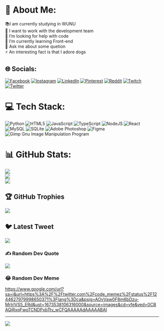 # 💫 About Me:

📚I am currently studying in WUNU<br>👯 I want to work with the development team<br>🤝 I’m looking for help with code<br>🌱 I’m currently learning Front-end<br>💬 Ask me about some quetion<br>⚡ An interesting fact is that I adore dogs

## 🌐 Socials:

[![Facebook](https://img.shields.io/badge/Facebook-%231877F2.svg?logo=Facebook&logoColor=white)](https://www.facebook.com/profile.php?id=100011332039657) [![Instagram](https://img.shields.io/badge/Instagram-%23E4405F.svg?logo=Instagram&logoColor=white)](https://instagram.com/_romadr_) [![LinkedIn](https://img.shields.io/badge/LinkedIn-%230077B5.svg?logo=linkedin&logoColor=white)](https://www.linkedin.com/in/роман-драгуца-95a972261/) [![Pinterest](https://img.shields.io/badge/Pinterest-%23E60023.svg?logo=Pinterest&logoColor=white)](https://pinterest.com/https://ru.pinterest.com/romadraguca/) [![Reddit](https://img.shields.io/badge/Reddit-%23FF4500.svg?logo=Reddit&logoColor=white)](https://reddit.com/user/Merihim) [![Twitch](https://img.shields.io/badge/Twitch-%239146FF.svg?logo=Twitch&logoColor=white)](https://twitch.tv/merihim) [![Twitter](https://img.shields.io/badge/Twitter-%231DA1F2.svg?logo=Twitter&logoColor=white)](https://twitter.com/@V1rs999)

# 💻 Tech Stack:

![Python](https://img.shields.io/badge/python-3670A0?style=for-the-badge&logo=python&logoColor=ffdd54) ![HTML5](https://img.shields.io/badge/html5-%23E34F26.svg?style=for-the-badge&logo=html5&logoColor=white) ![JavaScript](https://img.shields.io/badge/javascript-%23323330.svg?style=for-the-badge&logo=javascript&logoColor=%23F7DF1E) ![TypeScript](https://img.shields.io/badge/typescript-%23007ACC.svg?style=for-the-badge&logo=typescript&logoColor=white) ![NodeJS](https://img.shields.io/badge/node.js-6DA55F?style=for-the-badge&logo=node.js&logoColor=white) ![React](https://img.shields.io/badge/react-%2320232a.svg?style=for-the-badge&logo=react&logoColor=%2361DAFB) ![MySQL](https://img.shields.io/badge/mysql-%2300f.svg?style=for-the-badge&logo=mysql&logoColor=white) ![SQLite](https://img.shields.io/badge/sqlite-%2307405e.svg?style=for-the-badge&logo=sqlite&logoColor=white) ![Adobe Photoshop](https://img.shields.io/badge/adobephotoshop-%2331A8FF.svg?style=for-the-badge&logo=adobephotoshop&logoColor=white) ![Figma](https://img.shields.io/badge/figma-%23F24E1E.svg?style=for-the-badge&logo=figma&logoColor=white) ![Gimp Gnu Image Manipulation Program](https://img.shields.io/badge/Gimp-657D8B?style=for-the-badge&logo=gimp&logoColor=FFFFFF)

# 📊 GitHub Stats:

![](https://github-readme-stats.vercel.app/api?username=V1rs999&theme=dark&hide_border=false&include_all_commits=false&count_private=false)<br/>
![](https://github-readme-streak-stats.herokuapp.com/?user=V1rs999&theme=dark&hide_border=false)<br/>
![](https://github-readme-stats.vercel.app/api/top-langs/?username=V1rs999&theme=dark&hide_border=false&include_all_commits=false&count_private=false&layout=compact)

## 🏆 GitHub Trophies

![](https://github-profile-trophy.vercel.app/?username=V1rs999&theme=radical&no-frame=true&no-bg=false&margin-w=4)

## 🐦 Latest Tweet

[![](https://gtce.itsvg.in/api?username=@V1rs999)](https://github.com/VishwaGauravIn/github-twitter-card-embed)

### ✍️ Random Dev Quote

![](https://quotes-github-readme.vercel.app/api?type=horizontal&theme=radical)

### 😂 Random Dev Meme

https://www.google.com/url?sa=i&url=https%3A%2F%2Ftwitter.com%2Fcode_memez%2Fstatus%2F1244627979998650371%3Flang%3Dca&psig=AOvVaw0F8m6bDzu-MrlrIVS5_ERd&ust=1673538106316000&source=images&cd=vfe&ved=0CBAQjRxqFwoTCNDPxbTtv_wCFQAAAAAdAAAAABAI

---

[![](https://visitcount.itsvg.in/api?id=V1rs999&icon=0&color=0)](https://visitcount.itsvg.in)

<!-- Proudly created with GPRM ( https://gprm.itsvg.in ) -->
